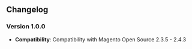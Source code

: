 ## Changelog

### Version 1.0.0
- **Compatibility**: Compatibility with Magento Open Source 2.3.5 - 2.4.3
